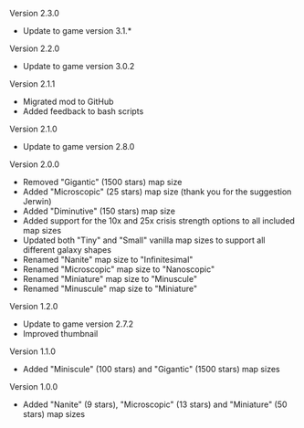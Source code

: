 Version 2.3.0
* Update to game version 3.1.*

Version 2.2.0
* Update to game version 3.0.2

Version 2.1.1
* Migrated mod to GitHub
* Added feedback to bash scripts

Version 2.1.0
* Update to game version 2.8.0

Version 2.0.0
* Removed "Gigantic" (1500 stars) map size
* Added "Microscopic" (25 stars) map size (thank you for the suggestion Jerwin)
* Added "Diminutive" (150 stars) map size
* Added support for the 10x and 25x crisis strength options to all included map sizes
* Updated both "Tiny" and "Small" vanilla map sizes to support all different galaxy shapes
* Renamed "Nanite" map size to "Infinitesimal"
* Renamed "Microscopic" map size to "Nanoscopic"
* Renamed "Miniature" map size to "Minuscule"
* Renamed "Minuscule" map size to "Miniature"

Version 1.2.0
* Update to game version 2.7.2
* Improved thumbnail

Version 1.1.0
* Added "Miniscule" (100 stars) and "Gigantic" (1500 stars) map sizes

Version 1.0.0
* Added "Nanite" (9 stars), "Microscopic" (13 stars) and "Miniature" (50 stars) map sizes
